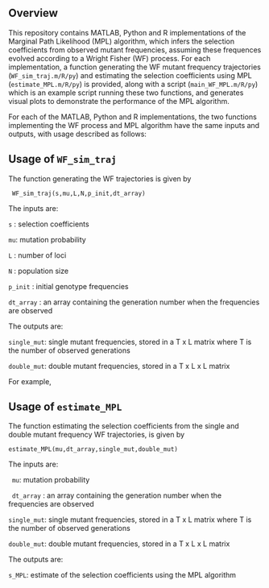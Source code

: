 ## Overview

This repository contains MATLAB, Python and R implementations of the Marginal Path Likelihood (MPL) algorithm, which infers the selection coefficients from observed mutant frequencies, assuming these frequences evolved according to a Wright Fisher (WF) process. For each implementation, a function generating the WF mutant frequency trajectories (`WF_sim_traj.m/R/py`) and estimating the selection coefficients using MPL (`estimate_MPL.m/R/py`) is provided, along with a script (`main_WF_MPL.m/R/py`) which is an example script running these two functions, and generates visual plots to demonstrate the performance of the MPL algorithm.

For each of the MATLAB, Python and R implementations, the two functions implementing the WF process and MPL algorithm have the same inputs and outputs, with usage described as follows:

## Usage of `WF_sim_traj`

 The function generating the WF trajectories is given by

` WF_sim_traj(s,mu,L,N,p_init,dt_array)`

The inputs are:

`s` : selection coefficients 

`mu`: mutation probability

`L` : number of loci

`N` : population size

`p_init` : initial genotype frequencies

`dt_array` : an array containing the generation number when the frequencies are observed

The outputs are:

`single_mut`: single mutant frequencies, stored in a T x L matrix where T is the number of observed generations

`double_mut`: double mutant frequencies, stored in a T x L x L matrix 

For example, 

## Usage of `estimate_MPL`

The function estimating the selection coefficients from the single and double mutant frequency WF trajectories, is given by

`estimate_MPL(mu,dt_array,single_mut,double_mut)`

The inputs are:

` mu`: mutation probability

` dt_array` : an array containing the generation number when the frequencies are observed

`single_mut`: single mutant frequencies, stored in a T x L matrix where T is the number of observed generations

`double_mut`: double mutant frequencies, stored in a T x L x L matrix 

The outputs are:

`s_MPL`: estimate of the selection coefficients using the MPL algorithm
